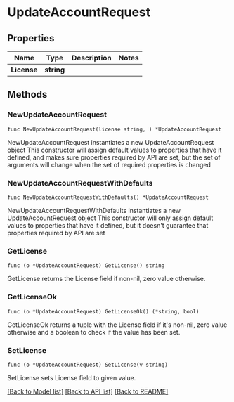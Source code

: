 # UpdateAccountRequest

## Properties

Name | Type | Description | Notes
------------ | ------------- | ------------- | -------------
**License** | **string** |  | 

## Methods

### NewUpdateAccountRequest

`func NewUpdateAccountRequest(license string, ) *UpdateAccountRequest`

NewUpdateAccountRequest instantiates a new UpdateAccountRequest object
This constructor will assign default values to properties that have it defined,
and makes sure properties required by API are set, but the set of arguments
will change when the set of required properties is changed

### NewUpdateAccountRequestWithDefaults

`func NewUpdateAccountRequestWithDefaults() *UpdateAccountRequest`

NewUpdateAccountRequestWithDefaults instantiates a new UpdateAccountRequest object
This constructor will only assign default values to properties that have it defined,
but it doesn't guarantee that properties required by API are set

### GetLicense

`func (o *UpdateAccountRequest) GetLicense() string`

GetLicense returns the License field if non-nil, zero value otherwise.

### GetLicenseOk

`func (o *UpdateAccountRequest) GetLicenseOk() (*string, bool)`

GetLicenseOk returns a tuple with the License field if it's non-nil, zero value otherwise
and a boolean to check if the value has been set.

### SetLicense

`func (o *UpdateAccountRequest) SetLicense(v string)`

SetLicense sets License field to given value.



[[Back to Model list]](../README.md#documentation-for-models) [[Back to API list]](../README.md#documentation-for-api-endpoints) [[Back to README]](../README.md)


